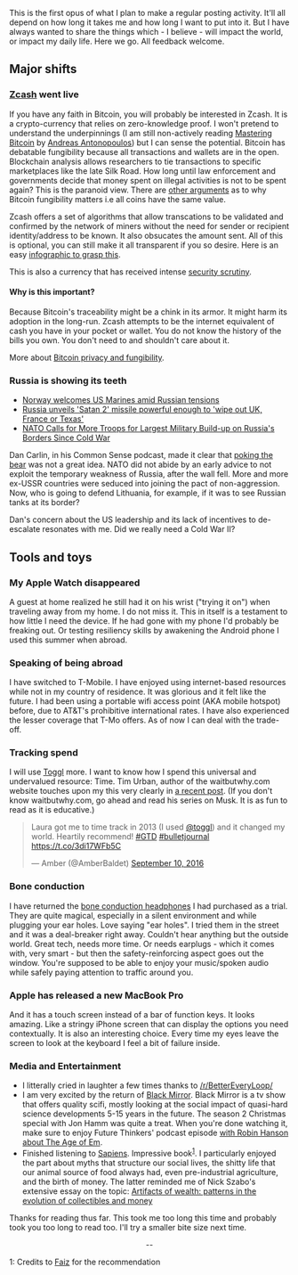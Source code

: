This is the first opus of what I plan to make a regular posting activity. It'll all depend on how long it takes me and how long I want to put into it. But I have always wanted to share the things which - I believe - will impact the world, or impact my daily life.
Here we go. All feedback welcome.

## Major shifts
### [Zcash](https://z.cash/) went live
If you have any faith in Bitcoin, you will probably be interested in Zcash. It is a crypto-currency that relies on zero-knowledge proof. I won't pretend to understand the underpinnings (I am still non-actively reading [Mastering Bitcoin](https://www.amazon.com/Mastering-Bitcoin-Unlocking-Digital-Cryptocurrencies/dp/1449374042/) by [Andreas Antonopoulos](https://twitter.com/aantonop)) but I can sense the potential. Bitcoin has debatable fungibility because all transactions and wallets are in the open. Blockchain analysis allows researchers to tie transactions to specific marketplaces like the late Silk Road. How long until law enforcement and governments decide that money spent on illegal activities is not to be spent again? This is the paranoid view. There are [other arguments](http://www.coindesk.com/bitcoin-fungibility-essential/) as to why Bitcoin fungibility matters i.e all coins have the same value.

Zcash offers a set of algorithms that allow transcations to be validated and confirmed by the network of miners without the need for sender or recipient identity/address to be known. It also obsucates the amount sent. All of this is optional, you can still make it all transparent if you so desire. Here is an easy [infographic to grasp this](https://blockchainhub.net/blog/infographics/zcash-explained/).

This is also a currency that has received intense [security scrutiny](https://z.cash/blog/audit-results.html).

#### Why is this important?
Because Bitcoin's traceability might be a chink in its armor. It might harm its adoption in the long-run. Zcash attempts to be the internet equivalent of cash you have in your pocket or wallet. You do not know the history of the bills you own. You don't need to and shouldn't care about it.

More about [Bitcoin privacy and fungibility](https://bitcoinmagazine.com/articles/shuffling-coins-to-protect-privacy-and-fungibility-a-new-take-on-traditional-mixing-1465934826).

### Russia is showing its teeth
- [Norway welcomes US Marines amid Russian tensions](http://edition.cnn.com/2016/10/18/politics/marines-norway-russia/index.html)
- [Russia unveils 'Satan 2' missile powerful enough to 'wipe out UK, France or Texas'](http://www.telegraph.co.uk/news/2016/10/25/russia-unveils-satan-2-missile-powerful-enough-to-wipe-out-uk-fr/)
- [NATO Calls for More Troops for Largest Military Build-up on Russia's Borders Since Cold War](http://www.haaretz.com/world-news/1.749274)

Dan Carlin, in his Common Sense podcast, made it clear that [poking the bear](http://www.dancarlin.com/product/common-sense-270-poking-the-bear/) was not a great idea. NATO did not abide by an early advice to not exploit the temporary weakness of Russia, after the wall fell. More and more ex-USSR countries were seduced into joining the pact of non-aggression. Now, who is going to defend Lithuania, for example, if it was to see Russian tanks at its border?

Dan's concern about the US leadership and its lack of incentives to de-escalate resonates with me. Did we really need a Cold War II?


## Tools and toys
### My Apple Watch disappeared
A guest at home realized he still had it on his wrist ("trying it on") when traveling away from my home. I do not miss it. This in itself is a testament to how little I need the device. If he had gone with my phone I'd probably be freaking out. Or testing resiliency skills by awakening the Android phone I used this summer when abroad.

### Speaking of being abroad
I have switched to T-Mobile. I have enjoyed using internet-based resources while not in my country of residence. It was glorious and it felt like the future. I had been using a portable wifi access point (AKA mobile hotspot) before, due to AT&T's prohibitive international rates. I have also experienced the lesser coverage that T-Mo offers. As of now I can deal with the trade-off.

### Tracking spend

I will use [Toggl](https://toggl.com/) more. I want to know how I spend this universal and undervalued resource: Time. Tim Urban, author of the waitbutwhy.com website touches upon my this very clearly in [a recent post](http://waitbutwhy.com/2016/10/100-blocks-day.html). (If you don't know waitbutwhy.com, go ahead and read his series on Musk. It is as fun to read as it is educative.)

<blockquote class="twitter-tweet" data-lang="en"><p lang="en" dir="ltr">Laura got me to time track in 2013 (I used <a href="https://twitter.com/toggl">@toggl</a>) and it changed my world. Heartily recommend! <a href="https://twitter.com/hashtag/GTD?src=hash">#GTD</a> <a href="https://twitter.com/hashtag/bulletjournal?src=hash">#bulletjournal</a> <a href="https://t.co/3di17WFb5C">https://t.co/3di17WFb5C</a></p>&mdash; Amber (@AmberBaldet) <a href="https://twitter.com/AmberBaldet/status/774585407577198592">September 10, 2016</a></blockquote>
<script async src="//platform.twitter.com/widgets.js" charset="utf-8"></script>

### Bone conduction
I have returned the [bone conduction headphones](https://www.amazon.com/gp/product/B018XNGQOE/) I had purchased as a trial. They are quite magical, especially in a silent environment and while plugging your ear holes. Love saying "ear holes". I tried them in the street and it was a deal-breaker right away. Couldn't hear anything but the outside world. Great tech, needs more time. Or needs earplugs - which it comes with, very smart - but then the safety-reinforcing aspect goes out the window. You're supposed to be able to enjoy your music/spoken audio while safely paying attention to traffic around you.

### Apple has released a new MacBook Pro
And it has a touch screen instead of a bar of function keys. It looks amazing. Like a stringy iPhone screen that can display the options you need contextually. It is also an interesting choice. Every time my eyes leave the screen to look at the keyboard I feel a bit of failure inside.

### Media and Entertainment
- I litterally cried in laughter a few times thanks to [/r/BetterEveryLoop/](https://www.reddit.com/r/BetterEveryLoop/)
- I am very excited by the return of [Black Mirror](http://www.imdb.com/title/tt2085059/episodes?season=3&ref_=tt_eps_sn_3). Black Mirror is a tv show that offers quality scifi, mostly looking at the social impact of quasi-hard science developments 5-15 years in the future. The season 2 Christmas special with Jon Hamm was quite a treat. When you're done watching it, make sure to enjoy Future Thinkers' podcast episode  [with Robin Hanson about The Age of Em](http://futurethinkers.org/robin-hanson-age-of-em/).
- Finished listening to [Sapiens](https://www.goodreads.com/book/show/23692271-sapiens). Impressive book<sup>[1](#myfootnote1)</sup>. I particularly enjoyed the part about myths that structure our social lives, the shitty life that our animal source of food always had, even pre-industrial agriculture, and the birth of money. The latter reminded me of Nick Szabo's extensive essay on the topic: [Artifacts of wealth: patterns in the evolution of collectibles and money](https://unenumerated.blogspot.com/2016/07/artifacts-of-wealth-patterns-in_15.html)

Thanks for reading thus far. This took me too long this time and probably took you too long to read too. I'll try a smaller bite size next time.

<center>--</center>

<a name="myfootnote1">1</a>: Credits to [Faiz](https://twitter.com/faiz_munshi) for the recommendation
